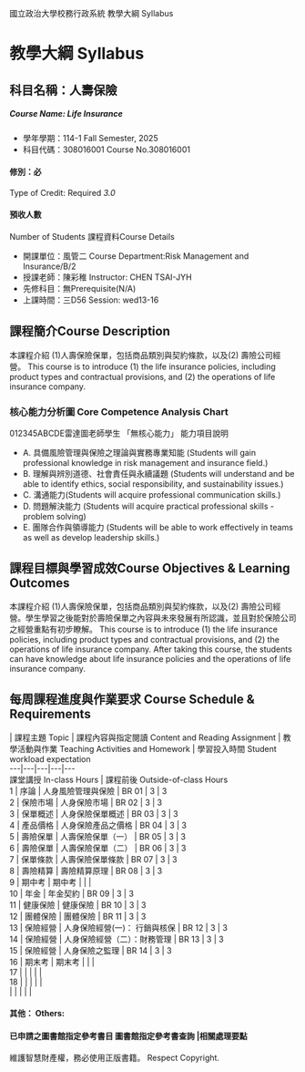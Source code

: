 國立政治大學校務行政系統 教學大綱 Syllabus
# 教學大綱 Syllabus
##  科目名稱：人壽保險 
#####  Course Name: Life Insurance
  * 學年學期：114-1 Fall Semester, 2025 
  * 科目代碼：308016001 Course No.308016001
#### 修別：必
Type of Credit: Required 
_3.0_
#### 預收人數
Number of Students
課程資料Course Details
  * 開課單位：風管二 Course Department:Risk Management and Insurance/B/2 
  * 授課老師：陳彩稚 Instructor: CHEN TSAI-JYH 
  * 先修科目：無Prerequisite(N/A)
  * 上課時間：三D56 Session: wed13-16
##  課程簡介Course Description
本課程介紹 (1)人壽保險保單，包括商品類別與契約條款，以及(2) 壽險公司經營。
This course is to introduce (1) the life insurance policies, including product types and contractual provisions, and (2) the operations of life insurance company.
###  核心能力分析圖 Core Competence Analysis Chart
012345ABCDE雷達圖老師學生
「無核心能力」 
能力項目說明
  * A. 具備風險管理與保險之理論與實務專業知能 (Students will gain professional knowledge in risk management and insurance field.)
  * B. 理解與辨別道德、社會責任與永續議題 (Students will understand and be able to identify ethics, social responsibility, and sustainability issues.)
  * C. 溝通能力(Students will acquire professional communication skills.)
  * D. 問題解決能力 (Students will acquire practical professional skills - problem solving)
  * E. 團隊合作與領導能力 (Students will be able to work effectively in teams as well as develop leadership skills.)
##  課程目標與學習成效Course Objectives & Learning Outcomes 
本課程介紹 (1)人壽保險保單，包括商品類別與契約條款，以及(2) 壽險公司經營。學生學習之後能對於壽險保單之內容與未來發展有所認識，並且對於保險公司之經營重點有初步瞭解。
This course is to introduce (1) the life insurance policies, including product types and contractual provisions, and (2) the operations of life insurance company. After taking this course, the students can have knowledge about life insurance policies and the operations of life insurance company.
##  每周課程進度與作業要求 Course Schedule & Requirements
|  課程主題 Topic |  課程內容與指定閱讀 Content and Reading Assignment |  教學活動與作業 Teaching Activities and Homework |  學習投入時間 Student workload expectation  
---|---|---|---|---  
課堂講授 In-class Hours |  課程前後 Outside-of-class Hours  
1 |  序論 |  人身風險管理與保險 |  BR 01 |  3 |  3  
2 |  保險市場 |  人身保險市場 |  BR 02 |  3 |  3  
3 |  保單概述 |  人身保險保單概述 |  BR 03 |  3 |  3  
4 |  產品價格 |  人身保險產品之價格 |  BR 04 |  3 |  3  
5 |  壽險保單 |  人壽保險保單（一） |  BR 05 |  3 |  3  
6 |  壽險保單 |  人壽保險保單（二） |  BR 06 |  3 |  3  
7 |  保單條款 |  人壽保險保單條款 |  BR 07 |  3 |  3  
8 |  壽險精算 |  壽險精算原理 |  BR 08 |  3 |  3  
9 |  期中考 |  期中考 |  |  |   
10 |  年金 |  年金契約 |  BR 09 |  3 |  3  
11 |  健康保險 |  健康保險 |  BR 10 |  3 |  3  
12 |  團體保險 |  團體保險 |  BR 11 |  3 |  3  
13 |  保險經營 |  人身保險經營(一)： 行銷與核保 |  BR 12 |  3 |  3  
14 |  保險經營 |  人身保險經營（二）：財務管理 |  BR 13 |  3 |  3  
15 |  保險經營 |  人身保險之監理 |  BR 14 |  3 |  3  
16 |  期末考 |  期末考 |  |  |   
17 |  |  |  |  |   
18 |  |  |  |  |   
|  |  |  |  |   
####  其他： Others:
####  已申請之圖書館指定參考書目  圖書館指定參考書查詢 |相關處理要點
維護智慧財產權，務必使用正版書籍。 Respect Copyright.